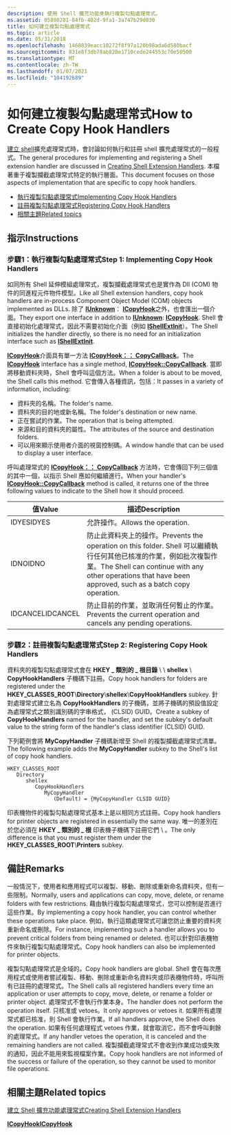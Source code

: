 ```yaml
---
description: 使用 Shell 擴充功能來執行複製勾點處理常式。
ms.assetid: 05808281-84fb-402d-9fa1-3a747b29d030
title: 如何建立複製勾點處理常式
ms.topic: article
ms.date: 05/31/2018
ms.openlocfilehash: 1468839eacc10272f8f97a120b98ada6d580bacf
ms.sourcegitcommit: 831e8f3db78ab820e1710cede244553c70e50500
ms.translationtype: MT
ms.contentlocale: zh-TW
ms.lasthandoff: 01/07/2021
ms.locfileid: "104192689"
---
```

# <a name="how-to-create-copy-hook-handlers"></a><span data-ttu-id="c0a03-103">如何建立複製勾點處理常式</span><span class="sxs-lookup"><span data-stu-id="c0a03-103">How to Create Copy Hook Handlers</span></span>

<span data-ttu-id="c0a03-104">[建立 shell](handlers.md)擴充處理常式時，會討論如何執行和註冊 shell 擴充處理常式的一般程式。</span><span class="sxs-lookup"><span data-stu-id="c0a03-104">The general procedures for implementing and registering a Shell extension handler are discussed in [Creating Shell Extension Handlers](handlers.md).</span></span> <span data-ttu-id="c0a03-105">本檔著重于複製攔截處理常式特定的執行層面。</span><span class="sxs-lookup"><span data-stu-id="c0a03-105">This document focuses on those aspects of implementation that are specific to copy hook handlers.</span></span>

-   [<span data-ttu-id="c0a03-106">執行複製勾點處理常式</span><span class="sxs-lookup"><span data-stu-id="c0a03-106">Implementing Copy Hook Handlers</span></span>](#step-1-implementing-copy-hook-handlers)
-   [<span data-ttu-id="c0a03-107">註冊複製勾點處理常式</span><span class="sxs-lookup"><span data-stu-id="c0a03-107">Registering Copy Hook Handlers</span></span>](#step-2-registering-copy-hook-handlers)
-   [<span data-ttu-id="c0a03-108">相關主題</span><span class="sxs-lookup"><span data-stu-id="c0a03-108">Related topics</span></span>](#related-topics)

## <a name="instructions"></a><span data-ttu-id="c0a03-109">指示</span><span class="sxs-lookup"><span data-stu-id="c0a03-109">Instructions</span></span>

### <a name="step-1-implementing-copy-hook-handlers"></a><span data-ttu-id="c0a03-110">步驟1：執行複製勾點處理常式</span><span class="sxs-lookup"><span data-stu-id="c0a03-110">Step 1: Implementing Copy Hook Handlers</span></span>

<span data-ttu-id="c0a03-111">如同所有 Shell 延伸模組處理常式，複製攔截處理常式也是實作為 Dll (COM) 物件的同進程元件物件模型。</span><span class="sxs-lookup"><span data-stu-id="c0a03-111">Like all Shell extension handlers, copy hook handlers are in-process Component Object Model (COM) objects implemented as DLLs.</span></span> <span data-ttu-id="c0a03-112">除了 [**IUnknown**](/windows/win32/api/unknwn/nn-unknwn-iunknown)： [**ICopyHook**](/previous-versions/windows/desktop/legacy/bb776049(v=vs.85))之外，也會匯出一個介面。</span><span class="sxs-lookup"><span data-stu-id="c0a03-112">They export one interface in addition to [**IUnknown**](/windows/win32/api/unknwn/nn-unknwn-iunknown): [**ICopyHook**](/previous-versions/windows/desktop/legacy/bb776049(v=vs.85)).</span></span> <span data-ttu-id="c0a03-113">Shell 會直接初始化處理常式，因此不需要初始化介面（例如 [**IShellExtInit**](/windows/win32/api/shobjidl_core/nn-shobjidl_core-ishellextinit)）。</span><span class="sxs-lookup"><span data-stu-id="c0a03-113">The Shell initializes the handler directly, so there is no need for an initialization interface such as [**IShellExtInit**](/windows/win32/api/shobjidl_core/nn-shobjidl_core-ishellextinit).</span></span>

<span data-ttu-id="c0a03-114">[**ICopyHook**](/previous-versions/windows/desktop/legacy/bb776049(v=vs.85))介面具有單一方法 [**ICopyHook：： CopyCallback**](/previous-versions/windows/desktop/legacy/bb776048(v=vs.85))。</span><span class="sxs-lookup"><span data-stu-id="c0a03-114">The [**ICopyHook**](/previous-versions/windows/desktop/legacy/bb776049(v=vs.85)) interface has a single method, [**ICopyHook::CopyCallback**](/previous-versions/windows/desktop/legacy/bb776048(v=vs.85)).</span></span> <span data-ttu-id="c0a03-115">當即將移動資料夾時，Shell 會呼叫這個方法。</span><span class="sxs-lookup"><span data-stu-id="c0a03-115">When a folder is about to be moved, the Shell calls this method.</span></span> <span data-ttu-id="c0a03-116">它會傳入各種資訊，包括：</span><span class="sxs-lookup"><span data-stu-id="c0a03-116">It passes in a variety of information, including:</span></span>

-   <span data-ttu-id="c0a03-117">資料夾的名稱。</span><span class="sxs-lookup"><span data-stu-id="c0a03-117">The folder's name.</span></span>
-   <span data-ttu-id="c0a03-118">資料夾的目的地或新名稱。</span><span class="sxs-lookup"><span data-stu-id="c0a03-118">The folder's destination or new name.</span></span>
-   <span data-ttu-id="c0a03-119">正在嘗試的作業。</span><span class="sxs-lookup"><span data-stu-id="c0a03-119">The operation that is being attempted.</span></span>
-   <span data-ttu-id="c0a03-120">來源和目的資料夾的屬性。</span><span class="sxs-lookup"><span data-stu-id="c0a03-120">The attributes of the source and destination folders.</span></span>
-   <span data-ttu-id="c0a03-121">可以用來顯示使用者介面的視窗控制碼。</span><span class="sxs-lookup"><span data-stu-id="c0a03-121">A window handle that can be used to display a user interface.</span></span>

<span data-ttu-id="c0a03-122">呼叫處理常式的 [**ICopyHook：： CopyCallback**](/previous-versions/windows/desktop/legacy/bb776048(v=vs.85)) 方法時，它會傳回下列三個值的其中一個，以指示 Shell 應如何繼續進行。</span><span class="sxs-lookup"><span data-stu-id="c0a03-122">When your handler's [**ICopyHook::CopyCallback**](/previous-versions/windows/desktop/legacy/bb776048(v=vs.85)) method is called, it returns one of the three following values to indicate to the Shell how it should proceed.</span></span>



| <span data-ttu-id="c0a03-123">值</span><span class="sxs-lookup"><span data-stu-id="c0a03-123">Value</span></span>    | <span data-ttu-id="c0a03-124">描述</span><span class="sxs-lookup"><span data-stu-id="c0a03-124">Description</span></span>                                                                                                                                      |
|----------|--------------------------------------------------------------------------------------------------------------------------------------------------|
| <span data-ttu-id="c0a03-125">IDYES</span><span class="sxs-lookup"><span data-stu-id="c0a03-125">IDYES</span></span>    | <span data-ttu-id="c0a03-126">允許操作。</span><span class="sxs-lookup"><span data-stu-id="c0a03-126">Allows the operation.</span></span>                                                                                                                            |
| <span data-ttu-id="c0a03-127">IDNO</span><span class="sxs-lookup"><span data-stu-id="c0a03-127">IDNO</span></span>     | <span data-ttu-id="c0a03-128">防止此資料夾上的操作。</span><span class="sxs-lookup"><span data-stu-id="c0a03-128">Prevents the operation on this folder.</span></span> <span data-ttu-id="c0a03-129">Shell 可以繼續執行任何其他已核准的作業，例如批次複製作業。</span><span class="sxs-lookup"><span data-stu-id="c0a03-129">The Shell can continue with any other operations that have been approved, such as a batch copy operation.</span></span> |
| <span data-ttu-id="c0a03-130">IDCANCEL</span><span class="sxs-lookup"><span data-stu-id="c0a03-130">IDCANCEL</span></span> | <span data-ttu-id="c0a03-131">防止目前的作業，並取消任何暫止的作業。</span><span class="sxs-lookup"><span data-stu-id="c0a03-131">Prevents the current operation and cancels any pending operations.</span></span>                                                                               |



 

### <a name="step-2-registering-copy-hook-handlers"></a><span data-ttu-id="c0a03-132">步驟2：註冊複製勾點處理常式</span><span class="sxs-lookup"><span data-stu-id="c0a03-132">Step 2: Registering Copy Hook Handlers</span></span>

<span data-ttu-id="c0a03-133">資料夾的複製勾點處理常式會在 **HKEY \_ 類別的 \_ 根目錄** \\  \\ **shellex** \\ **CopyHookHandlers** 子機碼下註冊。</span><span class="sxs-lookup"><span data-stu-id="c0a03-133">Copy hook handlers for folders are registered under the **HKEY\_CLASSES\_ROOT**\\**Directory**\\**shellex**\\**CopyHookHandlers** subkey.</span></span> <span data-ttu-id="c0a03-134">針對處理常式建立名為 **CopyHookHandlers** 的子機碼，並將子機碼的預設值設定為處理常式之類別識別碼的字串格式， (CLSID) GUID。</span><span class="sxs-lookup"><span data-stu-id="c0a03-134">Create a subkey of **CopyHookHandlers** named for the handler, and set the subkey's default value to the string form of the handler's class identifier (CLSID) GUID.</span></span>

<span data-ttu-id="c0a03-135">下列範例會將 **MyCopyHandler** 子機碼新增至 Shell 的複製攔截處理常式清單。</span><span class="sxs-lookup"><span data-stu-id="c0a03-135">The following example adds the **MyCopyHandler** subkey to the Shell's list of copy hook handlers.</span></span>

```
HKEY_CLASSES_ROOT
   Directory
      shellex
         CopyHookHandlers
            MyCopyHandler
               (Default) = {MyCopyHandler CLSID GUID}
```

<span data-ttu-id="c0a03-136">印表機物件的複製勾點處理常式基本上是以相同方式註冊。</span><span class="sxs-lookup"><span data-stu-id="c0a03-136">Copy hook handlers for printer objects are registered in essentially the same way.</span></span> <span data-ttu-id="c0a03-137">唯一的差別在於您必須在 **HKEY \_ 類別的 \_ 根** 印表機子機碼下註冊它們 \\  。</span><span class="sxs-lookup"><span data-stu-id="c0a03-137">The only difference is that you must register them under the **HKEY\_CLASSES\_ROOT**\\**Printers** subkey.</span></span>

## <a name="remarks"></a><span data-ttu-id="c0a03-138">備註</span><span class="sxs-lookup"><span data-stu-id="c0a03-138">Remarks</span></span>

<span data-ttu-id="c0a03-139">一般情況下，使用者和應用程式可以複製、移動、刪除或重新命名資料夾，但有一些限制。</span><span class="sxs-lookup"><span data-stu-id="c0a03-139">Normally, users and applications can copy, move, delete, or rename folders with few restrictions.</span></span> <span data-ttu-id="c0a03-140">藉由執行複製勾點處理常式，您可以控制是否進行這些作業。</span><span class="sxs-lookup"><span data-stu-id="c0a03-140">By implementing a copy hook handler, you can control whether these operations take place.</span></span> <span data-ttu-id="c0a03-141">例如，執行這類處理常式可讓您防止重要的資料夾重新命名或刪除。</span><span class="sxs-lookup"><span data-stu-id="c0a03-141">For instance, implementing such a handler allows you to prevent critical folders from being renamed or deleted.</span></span> <span data-ttu-id="c0a03-142">也可以針對印表機物件來執行複製勾點處理常式。</span><span class="sxs-lookup"><span data-stu-id="c0a03-142">Copy hook handlers can also be implemented for printer objects.</span></span>

<span data-ttu-id="c0a03-143">複製勾點處理常式是全域的。</span><span class="sxs-lookup"><span data-stu-id="c0a03-143">Copy hook handlers are global.</span></span> <span data-ttu-id="c0a03-144">Shell 會在每次應用程式或使用者嘗試複製、移動、刪除或重新命名資料夾或印表機物件時，呼叫所有已註冊的處理常式。</span><span class="sxs-lookup"><span data-stu-id="c0a03-144">The Shell calls all registered handlers every time an application or user attempts to copy, move, delete, or rename a folder or printer object.</span></span> <span data-ttu-id="c0a03-145">處理常式不會執行作業本身。</span><span class="sxs-lookup"><span data-stu-id="c0a03-145">The handler does not perform the operation itself.</span></span> <span data-ttu-id="c0a03-146">只核准或 vetoes。</span><span class="sxs-lookup"><span data-stu-id="c0a03-146">It only approves or vetoes it.</span></span> <span data-ttu-id="c0a03-147">如果所有處理常式都已核准，則 Shell 會執行作業。</span><span class="sxs-lookup"><span data-stu-id="c0a03-147">If all handlers approve, the Shell does the operation.</span></span> <span data-ttu-id="c0a03-148">如果有任何處理程式 vetoes 作業，就會取消它，而不會呼叫剩餘的處理常式。</span><span class="sxs-lookup"><span data-stu-id="c0a03-148">If any handler vetoes the operation, it is canceled and the remaining handlers are not called.</span></span> <span data-ttu-id="c0a03-149">複製攔截處理常式不會收到作業成功或失敗的通知，因此不能用來監視檔案作業。</span><span class="sxs-lookup"><span data-stu-id="c0a03-149">Copy hook handlers are not informed of the success or failure of the operation, so they cannot be used to monitor file operations.</span></span>

## <a name="related-topics"></a><span data-ttu-id="c0a03-150">相關主題</span><span class="sxs-lookup"><span data-stu-id="c0a03-150">Related topics</span></span>

<dl> <dt>

[<span data-ttu-id="c0a03-151">建立 Shell 擴充功能處理常式</span><span class="sxs-lookup"><span data-stu-id="c0a03-151">Creating Shell Extension Handlers</span></span>](handlers.md)
</dt> <dt>

<span data-ttu-id="c0a03-152">[**ICopyHook**](/previous-versions/windows/desktop/legacy/bb776049(v=vs.85))</span><span class="sxs-lookup"><span data-stu-id="c0a03-152">[**ICopyHook**](/previous-versions/windows/desktop/legacy/bb776049(v=vs.85))</span></span>
</dt> </dl>

 

 
